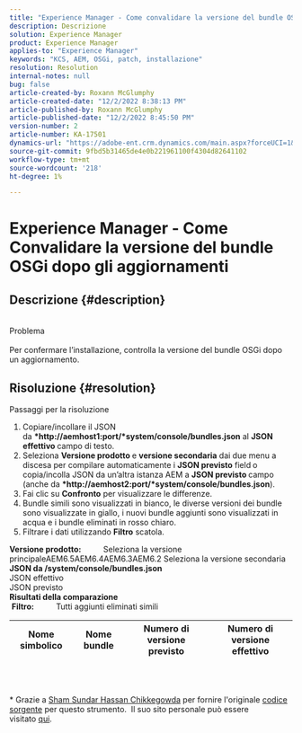 ```yaml
---
title: "Experience Manager - Come convalidare la versione del bundle OSGi dopo gli aggiornamenti"
description: Descrizione
solution: Experience Manager
product: Experience Manager
applies-to: "Experience Manager"
keywords: "KCS, AEM, OSGi, patch, installazione"
resolution: Resolution
internal-notes: null
bug: false
article-created-by: Roxann McGlumphy
article-created-date: "12/2/2022 8:38:13 PM"
article-published-by: Roxann McGlumphy
article-published-date: "12/2/2022 8:45:50 PM"
version-number: 2
article-number: KA-17501
dynamics-url: "https://adobe-ent.crm.dynamics.com/main.aspx?forceUCI=1&pagetype=entityrecord&etn=knowledgearticle&id=6dd1c83c-8172-ed11-9561-6045bd006079"
source-git-commit: 9fbd5b31465de4e0b221961100f4304d82641102
workflow-type: tm+mt
source-wordcount: '218'
ht-degree: 1%

---
```


# Experience Manager - Come Convalidare la versione del bundle OSGi dopo gli aggiornamenti

## Descrizione {#description}

<br>Problema<br><br>
Per confermare l’installazione, controlla la versione del bundle OSGi dopo un aggiornamento.


## Risoluzione {#resolution}

Passaggi per la risoluzione<br>
1. Copiare/incollare il JSON da <b>*http://aemhost1:port/*system/console/bundles.json</b> al <b>JSON effettivo </b>campo di testo.
2. Seleziona <b>Versione prodotto </b>e <b>versione secondaria</b> dai due menu a discesa per compilare automaticamente i <b>JSON previsto</b> field<b> </b>o copia/incolla JSON da un’altra istanza AEM a <b>JSON previsto </b>campo (anche da <b>*http://aemhost2:port/*system/console/bundles.json</b>).
3. Fai clic su <b>Confronto</b> per visualizzare le differenze.
4. Bundle simili sono visualizzati in bianco, le diverse versioni dei bundle sono visualizzate in giallo, i nuovi bundle aggiunti sono visualizzati in acqua e i bundle eliminati in rosso chiaro.
5. Filtrare i dati utilizzando <b>Filtro</b> scatola.

<b>Versione prodotto:</b>          Seleziona la versione principaleAEM6.5AEM6.4AEM6.3AEM6.2 Seleziona la versione secondaria
<b>JSON da /system/console/bundles.json</b><br>JSON effettivo <br>JSON previsto 
 <br><b>Risultati della comparazione</b><br> <b>Filtro:</b>          Tutti aggiunti eliminati simili     <br>

| Nome simbolico | Nome bundle | Numero di versione previsto | Numero di versione effettivo |
| --- | --- | --- | --- |

<br> 




\* Grazie a [Sham Sundar Hassan Chikkegowda](https://www.linkedin.com/in/sham-sundar-hassan-chikkegowda-6b03a517) per fornire l&#39;originale [codice sorgente](https://github.com/Schikkeg/schikkeg.github.io/blob/master/tools/coi.html) per questo strumento.  Il suo sito personale può essere visitato [qui](http://www.aemstuff.com/).
